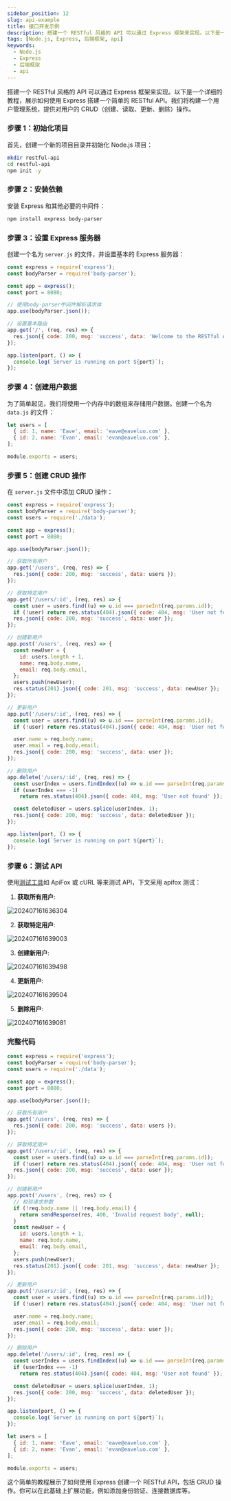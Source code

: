 ```yaml
---
sidebar_position: 12
slug: api-example
title: 接口开发示例
description: 搭建一个 RESTful 风格的 API 可以通过 Express 框架来实现。以下是一个详细的教程，展示如何使用 Express 搭建一个简单的 RESTful API。我们将构建一个用户管理系统，提供对用户的 CRUD（创建、读取、更新、删除）操作。
tags: [Node.js, Express, 后端框架, api]
keywords:
  - Node.js
  - Express
  - 后端框架
  - api
---
```


搭建一个 RESTful 风格的 API 可以通过 Express 框架来实现。以下是一个详细的教程，展示如何使用 Express 搭建一个简单的 RESTful API。我们将构建一个用户管理系统，提供对用户的 CRUD（创建、读取、更新、删除）操作。

### 步骤 1：初始化项目

首先，创建一个新的项目目录并初始化 Node.js 项目：

```bash npm2yarn
mkdir restful-api
cd restful-api
npm init -y
```

### 步骤 2：安装依赖

安装 Express 和其他必要的中间件：

```bash npm2yarn
npm install express body-parser
```

### 步骤 3：设置 Express 服务器

创建一个名为 `server.js` 的文件，并设置基本的 Express 服务器：

```javascript title="server.js"
const express = require('express');
const bodyParser = require('body-parser');

const app = express();
const port = 8080;

// 使用body-parser中间件解析请求体
app.use(bodyParser.json());

// 设置基本路由
app.get('/', (req, res) => {
  res.json({ code: 200, msg: 'success', data: 'Welcome to the RESTful API' });
});

app.listen(port, () => {
  console.log(`Server is running on port ${port}`);
});
```

### 步骤 4：创建用户数据

为了简单起见，我们将使用一个内存中的数组来存储用户数据。创建一个名为 `data.js` 的文件：

```javascript title="data.js"
let users = [
  { id: 1, name: 'Eave', email: 'eave@eaveluo.com' },
  { id: 2, name: 'Evan', email: 'evan@eaveluo.com' },
];

module.exports = users;
```

### 步骤 5：创建 CRUD 操作

在 `server.js` 文件中添加 CRUD 操作：

```javascript title="server.js"
const express = require('express');
const bodyParser = require('body-parser');
const users = require('./data');

const app = express();
const port = 8080;

app.use(bodyParser.json());

// 获取所有用户
app.get('/users', (req, res) => {
  res.json({ code: 200, msg: 'success', data: users });
});

// 获取特定用户
app.get('/users/:id', (req, res) => {
  const user = users.find((u) => u.id === parseInt(req.params.id));
  if (!user) return res.status(404).json({ code: 404, msg: 'User not found' });
  res.json({ code: 200, msg: 'success', data: user });
});

// 创建新用户
app.post('/users', (req, res) => {
  const newUser = {
    id: users.length + 1,
    name: req.body.name,
    email: req.body.email,
  };
  users.push(newUser);
  res.status(201).json({ code: 201, msg: 'success', data: newUser });
});

// 更新用户
app.put('/users/:id', (req, res) => {
  const user = users.find((u) => u.id === parseInt(req.params.id));
  if (!user) return res.status(404).json({ code: 404, msg: 'User not found' });

  user.name = req.body.name;
  user.email = req.body.email;
  res.json({ code: 200, msg: 'success', data: user });
});

// 删除用户
app.delete('/users/:id', (req, res) => {
  const userIndex = users.findIndex((u) => u.id === parseInt(req.params.id));
  if (userIndex === -1)
    return res.status(404).json({ code: 404, msg: 'User not found' });

  const deletedUser = users.splice(userIndex, 1);
  res.json({ code: 200, msg: 'success', data: deletedUser });
});

app.listen(port, () => {
  console.log(`Server is running on port ${port}`);
});
```

### 步骤 6：测试 API

使用[测试工具](/docs/back-end/web-api#接口调试工具)如 ApiFox 或 cURL 等来测试 API，下文采用 apifox 测试：

1. **获取所有用户**:

![202407161636304](https://tecent-oss-shanghai.eaveluo.com/img/202407161636304.png?imageSlim)

2. **获取特定用户**:

![202407161639003](https://tecent-oss-shanghai.eaveluo.com/img/202407161639003.png?imageSlim)

3. **创建新用户**:

![202407161639498](https://tecent-oss-shanghai.eaveluo.com/img/202407161639498.png?imageSlim)

4. **更新用户**:

![202407161639504](https://tecent-oss-shanghai.eaveluo.com/img/202407161639504.png?imageSlim)

5. **删除用户**:

![202407161639081](https://tecent-oss-shanghai.eaveluo.com/img/202407161639081.png?imageSlim)

### 完整代码

```javascript title="server.js"
const express = require('express');
const bodyParser = require('body-parser');
const users = require('./data');

const app = express();
const port = 8080;

app.use(bodyParser.json());

// 获取所有用户
app.get('/users', (req, res) => {
  res.json({ code: 200, msg: 'success', data: users });
});

// 获取特定用户
app.get('/users/:id', (req, res) => {
  const user = users.find((u) => u.id === parseInt(req.params.id));
  if (!user) return res.status(404).json({ code: 404, msg: 'User not found' });
  res.json({ code: 200, msg: 'success', data: user });
});

// 创建新用户
app.post('/users', (req, res) => {
  // 校验请求参数
  if (!req.body.name || !req.body.email) {
    return sendResponse(res, 400, 'Invalid request body', null);
  }
  const newUser = {
    id: users.length + 1,
    name: req.body.name,
    email: req.body.email,
  };
  users.push(newUser);
  res.status(201).json({ code: 201, msg: 'success', data: newUser });
});

// 更新用户
app.put('/users/:id', (req, res) => {
  const user = users.find((u) => u.id === parseInt(req.params.id));
  if (!user) return res.status(404).json({ code: 404, msg: 'User not found' });

  user.name = req.body.name;
  user.email = req.body.email;
  res.json({ code: 200, msg: 'success', data: user });
});

// 删除用户
app.delete('/users/:id', (req, res) => {
  const userIndex = users.findIndex((u) => u.id === parseInt(req.params.id));
  if (userIndex === -1)
    return res.status(404).json({ code: 404, msg: 'User not found' });

  const deletedUser = users.splice(userIndex, 1);
  res.json({ code: 200, msg: 'success', data: deletedUser });
});

app.listen(port, () => {
  console.log(`Server is running on port ${port}`);
});
```

```javascript title="data.js"
let users = [
  { id: 1, name: 'Eave', email: 'eave@eaveluo.com' },
  { id: 2, name: 'Evan', email: 'evan@eaveluo.com' },
];

module.exports = users;
```

这个简单的教程展示了如何使用 Express 创建一个 RESTful API，包括 CRUD 操作。你可以在此基础上扩展功能，例如添加身份验证、连接数据库等。
